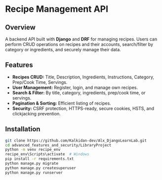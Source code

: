 # Recipe Management API

## Overview
A backend API built with **Django** and **DRF** for managing recipes. Users can perform CRUD operations on recipes and their accounts, search/filter by category or ingredients, and securely manage their data.

## Features
- **Recipes CRUD:** Title, Description, Ingredients, Instructions, Category, Prep/Cook Time, Servings.  
- **User Management:** Register, login, and manage own recipes.  
- **Search & Filter:** By title, category, ingredients, prep/cook time, or servings.  
- **Pagination & Sorting:** Efficient listing of recipes.  
- **Security:** CSRF protection, HTTPS-ready, secure cookies, HSTS, and clickjacking prevention.  

## Installation
```bash
git clone https://github.com/Kalkidan-dev/Alx_DjangoLearnLab.git
cd advanced_features_and_security/LibraryProject
python -m venv recipe_env
recipe_env\Scripts\activate  # Windows
pip install -r requirements.txt
python manage.py migrate
python manage.py createsuperuser
python manage.py runserver
